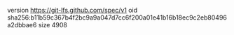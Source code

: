 version https://git-lfs.github.com/spec/v1
oid sha256:b11b59c367b4f2bc9a9a047d7cc6f200a01e41b16b18ec9c2eb80496a2dbbae6
size 4908
